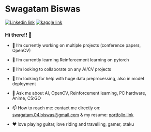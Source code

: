 # Swagatam Biswas
[![Linkedin link](https://github.com/arpit-dwivedi/arpit-dwivedi.github.io/raw/master/assets/img/Webp.net-resizeimage.png)](https://www.linkedin.com/in/swagatam-biswas-8115a1171/)         [![kaggle link](https://github.com/arpit-dwivedi/arpit-dwivedi/raw/master/kaggle.png)](https://www.kaggle.com/swagatambiswas)

### Hi there!! 👋

- 🔭 I’m currently working on multiple projects (conference papers, OpenCV)

- 🌱 I’m currently learning Reinforcement learning on pytorch

- 👯 I’m looking to collaborate on any AI/CV projects

- 🤔 I’m looking for help with huge data preprocessing, also in model deployment

- 💬 Ask me about AI, OpenCV, Reinforcement learning, PC hardware, Anime, CS:GO  

- 📫 How to reach me: contact me directly on: swagatam.04.biswas@gmail.com & my resume: [portfolio link](https://drive.google.com/file/d/1AbP3S4ED7d26_oupv9i8sptTHVo58XTV/view?usp=sharing)

- :heart: love playing guitar, love riding and travelling, gamer, otaku

